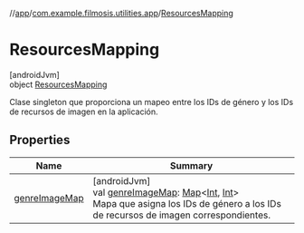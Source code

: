 //[app](../../../index.md)/[com.example.filmosis.utilities.app](../index.md)/[ResourcesMapping](index.md)

# ResourcesMapping

[androidJvm]\
object [ResourcesMapping](index.md)

Clase singleton que proporciona un mapeo entre los IDs de género y los IDs de recursos de imagen en la aplicación.

## Properties

| Name | Summary |
|---|---|
| [genreImageMap](genre-image-map.md) | [androidJvm]<br>val [genreImageMap](genre-image-map.md): [Map](https://kotlinlang.org/api/latest/jvm/stdlib/kotlin.collections/-map/index.html)&lt;[Int](https://kotlinlang.org/api/latest/jvm/stdlib/kotlin/-int/index.html), [Int](https://kotlinlang.org/api/latest/jvm/stdlib/kotlin/-int/index.html)&gt;<br>Mapa que asigna los IDs de género a los IDs de recursos de imagen correspondientes. |
